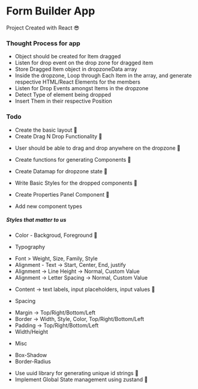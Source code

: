 # Form Builder App
Project Created with React 😎

### Thought Process for app
* Object should be created for Item dragged
* Listen for drop event on the drop zone for dragged item
* Store Dragged Item object in dropzoneData array
* Inside the dropzone, Loop through Each Item in the array, and generate respective HTML/React Elements for the members
* Listen for Drop Events amongst Items in the dropzone
* Detect Type of element being dropped
* Insert Them in their respective Position

 ### Todo
 * Create the basic layout 👊
 * Create Drag N Drop Functionality 👊
  - User should be able to drag and drop anywhere on the dropzone 👊
 * Create functions for generating Components 👊
 * Create Datamap for dropzone state 👊

 * Write Basic Styles for the dropped components 👊
 * Create Properties Panel Component 👊
 * Add new component types
 ##### Styles that matter to us
 * Color - Backgroud, Foreground 👊

 * Typography 
 - Font > Weight, Size, Family, Style
 - Alignment - Text -> Start, Center, End, justify
 - Alignment -> Line Height -> Normal, Custom Value
 - Alignment -> Letter Spacing -> Normal, Custom Value

 * Content -> text labels, input placeholders, input values 👊

 * Spacing 
 - Margin -> Top/Right/Bottom/Left 
 - Border -> Width, Style, Color, Top/Right/Bottom/Left
 - Padding -> Top/Right/Bottom/Left 
 - Width/Height

 * Misc
 - Box-Shadow
 - Border-Radius

 * Use uuid library for generating unique id strings 👊
 * Implement Global State management using zustand 👊
